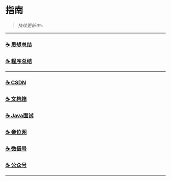 # 指南


> _持续更新中~_

---

### [☕️ 思想总结](https://www.yangchunjian.com/docbook/#/summary/) 
### [☕️ 程序总结](https://www.yangchunjian.com/docbook/#/program/)

---
### [☕️ CSDN](https://yangchunjian.blog.csdn.net) 
### [☕️ 文档箱](https://www.yangchunjian.com/docbook/#/guide/) 
### [☕️ Java面试](https://javainterview.cn)
### [☕️ 亲位网](https://dearlocation.com)
### [☕️ 微信号](https://www.yangchunjian.com/docbook/imgs/dearlocation.jpeg)
### [☕️ 公众号](https://www.yangchunjian.com/docbook/imgs/qrcode_for_gh_8756901e5b12_344.jpg)

---